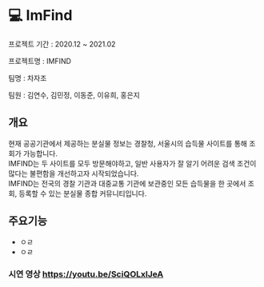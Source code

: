 # :computer: ImFind

프로젝트 기간 : 2020.12 ~ 2021.02

프로젝트명 : IMFIND

팀명 : 차자조

팀원 : 김연수, 김민정, 이동준, 이유희, 홍은지

## 개요



현재 공공기관에서 제공하는 분실물 정보는 경찰청, 서울시의 습득물 사이트를 통해 조회가 가능합니다. <br>IMFIND는 두 사이트를 모두 방문해야하고, 일반 사용자가 잘 알기 어려운 검색 조건이 많다는 불편함을 개선하고자 시작되었습니다.<br> IMFIND는 전국의 경찰 기관과 대중교통 기관에 보관중인 모든 습득물을 한 곳에서 조회, 등록할 수 있는 분실물 종합 커뮤니티입니다.

## 주요기능
- ㅇㄹ
- ㅇㄹ

### 시연 영상 https://youtu.be/SciQOLxlJeA
